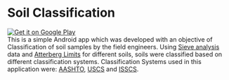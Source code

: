 # Soil Classification
<a href='https://play.google.com/store/apps/details?id=summer14.manparvesh.soil12&utm_source=global_co&utm_medium=prtnr&utm_content=Mar2515&utm_campaign=PartBadge&pcampaignid=MKT-Other-global-all-co-prtnr-py-PartBadge-Mar2515-1'><img alt='Get it on Google Play' src='https://play.google.com/intl/en_us/badges/images/generic/en_badge_web_generic.png'/></a>  
This is a simple Android app which was developed with an objective of Classification of soil samples by the field engineers. Using [Sieve analysis](https://en.wikipedia.org/wiki/Sieve_analysis) data and [Atterberg Limits](https://en.wikipedia.org/wiki/Atterberg_limits) for different soils, soils were classified based on different classification systems. Classification Systems used in this application were: [AASHTO](https://en.wikipedia.org/wiki/AASHTO_Soil_Classification_System), [USCS](https://en.wikipedia.org/wiki/Unified_Soil_Classification_System) and [ISSCS](http://nptel.ac.in/courses/105103097/web/chap3final/s6.htm).
